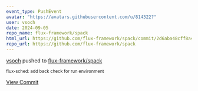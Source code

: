 ```yaml
---
event_type: PushEvent
avatar: "https://avatars.githubusercontent.com/u/814322?"
user: vsoch
date: 2024-09-05
repo_name: flux-framework/spack
html_url: https://github.com/flux-framework/spack/commit/2d6aba48cff8a45e138b6922ac70bd8b96dd673b
repo_url: https://github.com/flux-framework/spack
---
```


<a href='https://github.com/vsoch' target='_blank'>vsoch</a> pushed to <a href='https://github.com/flux-framework/spack' target='_blank'>flux-framework/spack</a>

<small>flux-sched: add back check for run environment</small>

<a href='https://github.com/flux-framework/spack/commit/2d6aba48cff8a45e138b6922ac70bd8b96dd673b' target='_blank'>View Commit</a>